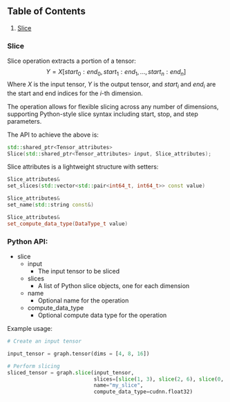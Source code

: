 ## Table of Contents
1. [Slice](#Slice)

### Slice
Slice operation extracts a portion of a tensor:
$$ Y = X[start_0:end_0, start_1:end_1, ..., start_n:end_n] $$
Where $X$ is the input tensor, $Y$ is the output tensor, and $start_i$ and $end_i$ are the start and end indices for the $i$-th dimension.

The operation allows for flexible slicing across any number of dimensions, supporting Python-style slice syntax including start, stop, and step parameters.

The API to achieve the above is:
```cpp
std::shared_ptr<Tensor_attributes>
Slice(std::shared_ptr<Tensor_attributes> input, Slice_attributes);
```

Slice attributes is a lightweight structure with setters:
```cpp
Slice_attributes&
set_slices(std::vector<std::pair<int64_t, int64_t>> const value)

Slice_attributes&
set_name(std::string const&)

Slice_attributes&
set_compute_data_type(DataType_t value)
```


### Python API:
- slice
    - input
        - The input tensor to be sliced
    - slices
        - A list of Python slice objects, one for each dimension
    - name
        - Optional name for the operation
    - compute_data_type
        - Optional compute data type for the operation

Example usage:

```python
# Create an input tensor

input_tensor = graph.tensor(dims = [4, 8, 16])

# Perform slicing
sliced_tensor = graph.slice(input_tensor, 
                            slices=[slice(1, 3), slice(2, 6), slice(0, 16)],
                            name="my_slice",
                            compute_data_type=cudnn.float32)
```
